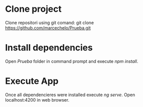 # Clone project

Clone repositori using git comand: git clone https://github.com/marcechelo/Prueba.git

# Install dependencies

Open *Prueba* folder in command prompt and execute *npm install*.

# Execute App

Once all dependencieres were installed execute *ng serve*.
Open localhost:4200 in web browser.


